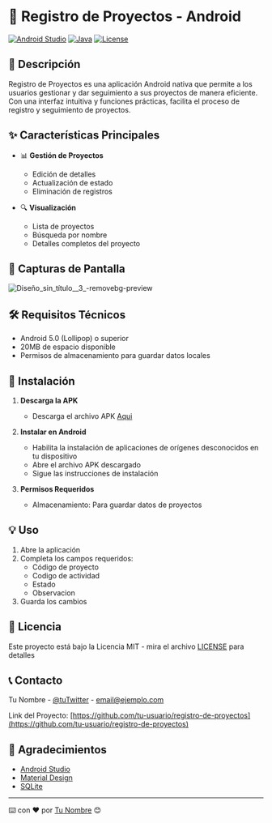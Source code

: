 # 📱 Registro de Proyectos - Android

[![Android Studio](https://img.shields.io/badge/Android%20Studio-IDE-green)](https://developer.android.com/studio)
[![Java](https://img.shields.io/badge/Java-Language-orange)](https://www.java.com/)
[![License](https://img.shields.io/badge/License-MIT-blue.svg)](LICENSE)

## 📝 Descripción

Registro de Proyectos es una aplicación Android nativa que permite a los usuarios gestionar y dar seguimiento a sus proyectos de manera eficiente. Con una interfaz intuitiva y funciones prácticas, facilita el proceso de registro y seguimiento de proyectos.

## ✨ Características Principales


- 📊 **Gestión de Proyectos**
  - Edición de detalles
  - Actualización de estado
  - Eliminación de registros

- 🔍 **Visualización**
  - Lista de proyectos
  - Búsqueda por nombre
  - Detalles completos del proyecto

## 📱 Capturas de Pantalla

![Diseño_sin_título__3_-removebg-preview](https://github.com/user-attachments/assets/ba7e3ec7-2e18-4ebf-a52b-9f9b2726a9a5)





## 🛠️ Requisitos Técnicos

- Android 5.0 (Lollipop) o superior
- 20MB de espacio disponible
- Permisos de almacenamiento para guardar datos locales

## 📲 Instalación

1. **Descarga la APK**
   - Descarga el archivo APK [Aqui](https://drive.google.com/file/d/1szGoD_APWvAozuO-XONqykjEEv1Q4OE4/view?usp=sharing)


2. **Instalar en Android**
   - Habilita la instalación de aplicaciones de orígenes desconocidos en tu dispositivo
   - Abre el archivo APK descargado
   - Sigue las instrucciones de instalación

3. **Permisos Requeridos**
   - Almacenamiento: Para guardar datos de proyectos

## 💡 Uso

1. Abre la aplicación
2. Completa los campos requeridos:
   - Código de proyecto
   - Codigo de actividad
   - Estado
   - Observacion
3. Guarda los cambios

## 📄 Licencia

Este proyecto está bajo la Licencia MIT - mira el archivo [LICENSE](LICENSE) para detalles


## 📞 Contacto

Tu Nombre - [@tuTwitter](https://twitter.com/tuTwitter) - email@ejemplo.com

Link del Proyecto: [https://github.com/tu-usuario/registro-de-proyectos](https://github.com/tu-usuario/registro-de-proyectos)

## 🙏 Agradecimientos

- [Android Studio](https://developer.android.com/studio)
- [Material Design](https://material.io/)
- [SQLite](https://www.sqlite.org/)

---
⌨️ con ❤️ por [Tu Nombre](https://github.com/tu-usuario) 😊
